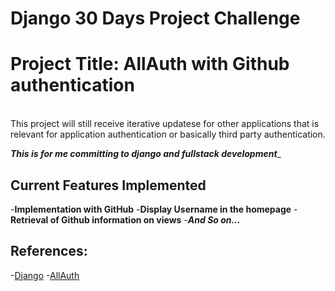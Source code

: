 # Django 30 Days Project Challenge
# Project Title: AllAuth with Github authentication
<br>
This project will still receive iterative updatese for other applications that is relevant for application authentication or basically third party authentication.
<br>

_**This is for me committing to django and fullstack development**__

## Current Features Implemented
-**Implementation with GitHub**
-**Display Username in the homepage**
-**Retrieval of Github information on views**
-_**And So on...**_

## References:
-<a href="https://docs.djangoproject.com/en/5.1/">Django</a>
-<a href="https://docs.allauth.org/en/latest/index.html">AllAuth</a>


